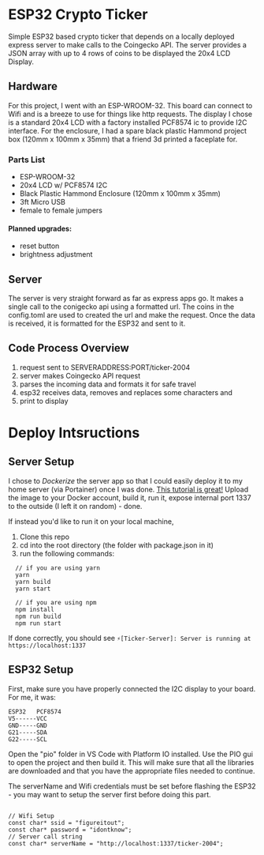 # ESP32 Crypto Ticker

Simple ESP32 based crypto ticker that depends on a locally deployed express server to make calls to the Coingecko API. The server provides a JSON array with up to 4 rows of coins to be displayed the 20x4 LCD Display.

## Hardware

For this project, I went with an ESP-WROOM-32. This board can connect to Wifi and is a breeze to use for things like http requests. The display I chose is a standard 20x4 LCD with a factory installed PCF8574 ic to provide I2C interface. For the enclosure, I had a spare black plastic Hammond project box (120mm x 100mm x 35mm) that a friend 3d printed a faceplate for.

### Parts List

- ESP-WROOM-32
- 20x4 LCD w/ PCF8574 I2C
- Black Plastic Hammond Enclosure (120mm x 100mm x 35mm)
- 3ft Micro USB
- female to female jumpers

#### Planned upgrades:

- reset button
- brightness adjustment

## Server

The server is very straight forward as far as express apps go. It makes a single call to the conigecko api using a formatted url. The coins in the config.toml are used to created the url and make the request. Once the data is received, it is formatted for the ESP32 and sent to it.

## Code Process Overview

1. request sent to SERVERADDRESS:PORT/ticker-2004
2. server makes Coingecko API request
3. parses the incoming data and formats it for safe travel
4. esp32 receives data, removes and replaces some characters and
5. print to display

# Deploy Intsructions

## Server Setup

I chose to _Dockerize_ the server app so that I could easily deploy it to my home server (via Portainer) once I was done. [This tutorial is great!](https://www.youtube.com/watch?v=CsWoMpK3EtE&t=336) Upload the image to your Docker account, build it, run it, expose internal port 1337 to the outside (I left it on random) - done.

If instead you'd like to run it on your local machine,

1. Clone this repo
2. cd into the root directory (the folder with package.json in it)
3. run the following commands:

```
  // if you are using yarn
  yarn
  yarn build
  yarn start

  // if you are using npm
  npm install
  npm run build
  npm run start
```

If done correctly, you should see
`⚡️[Ticker-Server]: Server is running at https://localhost:1337`

## ESP32 Setup

First, make sure you have properly connected the I2C display to your board. For me, it was:

```
ESP32   PCF8574
V5------VCC
GND-----GND
G21-----SDA
G22-----SCL
```

Open the "pio" folder in VS Code with Platform IO installed. Use the PIO gui to open the project and then build it. This will make sure that all the libraries are downloaded and that you have the appropriate files needed to continue.

The serverName and Wifi credentials must be set before flashing the ESP32 - you may want to setup the server first before doing this part.

```

// Wifi Setup
const char* ssid = "figureitout";
const char* password = "idontknow";
// Server call string
const char* serverName = "http://localhost:1337/ticker-2004";

```
